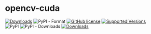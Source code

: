 # opencv-cuda

[![Downloads](https://static.pepy.tech/personalized-badge/opencv-cuda?period=total&units=international_system&left_color=grey&right_color=yellow&left_text=Total-Downloads)](https://pepy.tech/project/opencv-cuda)
![PyPI - Format](https://img.shields.io/pypi/format/opencv-cuda)
[![GitHub license](https://img.shields.io/github/license/nuhmanpk/opencv-cuda.svg)](https://github.com/nuhmanpk/opencv-cuda/blob/main/LICENSE)
[![Supported Versions](https://img.shields.io/pypi/pyversions/opencv-cuda.svg)](https://pypi.org/project/opencv-cuda)
![PyPI](https://img.shields.io/pypi/v/opencv-cuda)
![PyPI - Downloads](https://img.shields.io/pypi/dm/opencv-cuda)
[![Downloads](https://static.pepy.tech/personalized-badge/opencv-cuda?period=week&units=international_system&left_color=grey&right_color=brightgreen&left_text=Downloads/Week)](https://pepy.tech/project/opencv-cuda)
